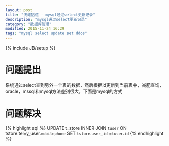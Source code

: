 ```yaml
---
layout: post
title: "浅滩拾遗 - mysql通过select更新记录"
description: "mysql通过select更新记录"
category: "数据库管理"
modified: 2015-11-24 16:29
tags: "mysql select update set ddos"
---
```

{% include JB/setup %}

# 问题提出

系统通过select查到另外一个表的数据，然后根据id更新到当前表中，减肥查询，oracle，mssql和mysql方法差别很大，下面是mysql的方式

# 问题解决
{% highlight sql %}
UPDATE t_store INNER JOIN `tuser`  ON tstore.tel=y_user.`mobilephone` 
SET `tstore`.`user_id` =`tuser`.`id` 
{% endhighlight %}